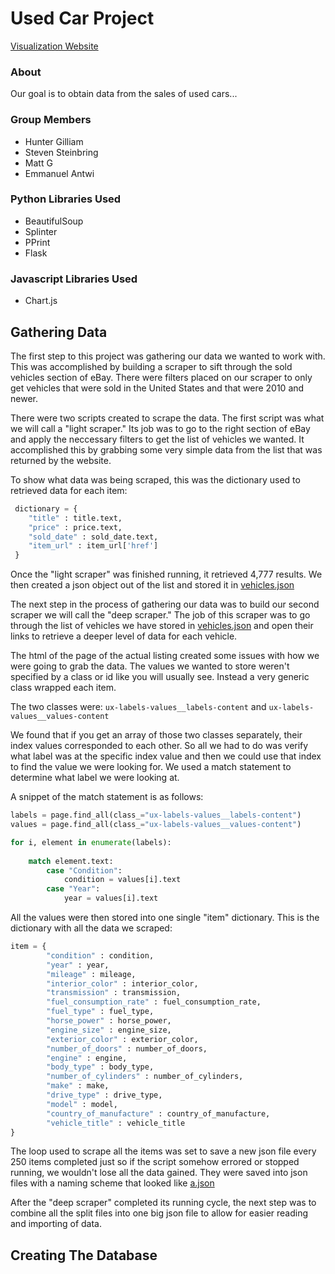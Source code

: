 # Used Car Project

[Visualization Website](https://hunterg003.github.io/CarProject/)

### About
Our goal is to obtain data from the sales of used cars...

### Group Members
- Hunter Gilliam
- Steven Steinbring
- Matt G
- Emmanuel Antwi

### Python Libraries Used
- BeautifulSoup
- Splinter
- PPrint
- Flask

### Javascript Libraries Used
- Chart.js

## Gathering Data
The first step to this project was gathering our data we wanted to work with. This was accomplished by building a scraper to sift through the sold vehicles section of eBay. There were filters placed on our scraper to only get vehicles that were sold in the United States and that were 2010 and newer.

There were two scripts created to scrape the data. The first script was what we will call a "light scraper." Its job was to go to the right section of eBay and apply the neccessary filters to get the list of vehicles we wanted. It accomplished this by grabbing some very simple data from the list that was returned by the website.

To show what data was being scraped, this was the dictionary used to retrieved data for each item: 

```python
 dictionary = {
    "title" : title.text,
    "price" : price.text,
    "sold_date" : sold_date.text,
    "item_url" : item_url['href']
 }
````

Once the "light scraper" was finished running, it retrieved 4,777 results. We then created a json object out of the list and stored it in [vehicles.json](../python/data/vehicles.json)


The next step in the process of gathering our data was to build our second scraper we will call the "deep scraper." The job of this scraper was to go through the list of vehicles we have stored in [vehicles.json](../python/data/vehicles.json) and open their links to retrieve a deeper level of data for each vehicle.

The html of the page of the actual listing created some issues with how we were going to grab the data. The values we wanted to store weren't specified by a class or id like you will usually see. Instead a very generic class wrapped each item.

The two classes were: ``ux-labels-values__labels-content`` and `ux-labels-values__values-content`

We found that if you get an array of those two classes separately, their index values corresponded to each other. So all we had to do was verify what label was at the specific index value and then we could use that index to find the value we were looking for. We used a match statement to determine what label we were looking at.

A snippet of the match statement is as follows:

```python
labels = page.find_all(class_="ux-labels-values__labels-content")
values = page.find_all(class_="ux-labels-values__values-content")

for i, element in enumerate(labels):
        
    match element.text:
        case "Condition":
            condition = values[i].text
        case "Year":
            year = values[i].text
```

All the values were then stored into one single "item" dictionary. This is the dictionary with all the data we scraped:
```python
item = {
        "condition" : condition,
        "year" : year,
        "mileage" : mileage,
        "interior_color" : interior_color,
        "transmission" : transmission,
        "fuel_consumption_rate" : fuel_consumption_rate,
        "fuel_type" : fuel_type,
        "horse_power" : horse_power,
        "engine_size" : engine_size,
        "exterior_color" : exterior_color,
        "number_of_doors" : number_of_doors,
        "engine" : engine,
        "body_type" : body_type,
        "number_of_cylinders" : number_of_cylinders,
        "make" : make,
        "drive_type" : drive_type,
        "model" : model,
        "country_of_manufacture" : country_of_manufacture,
        "vehicle_title" : vehicle_title
}  
```

The loop used to scrape all the items was set to save a new json file every 250 items completed just so if the script somehow errored or stopped running, we wouldn't lose all the data gained. They were saved into json files with a naming scheme that looked like [a.json](../python/data/a.json)

After the "deep scraper" completed its running cycle, the next step was to combine all the split files into one big json file to allow for easier reading and importing of data.

## Creating The Database
